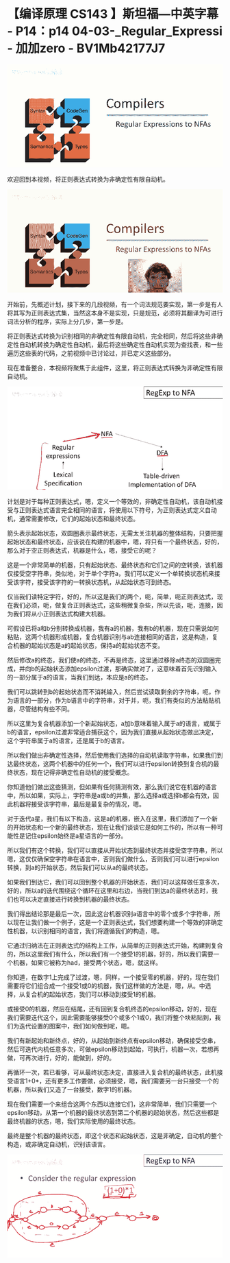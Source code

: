# 【编译原理 CS143 】斯坦福—中英字幕 - P14：p14 04-03-_Regular_Expressi - 加加zero - BV1Mb42177J7

![](img/ba67bc846eeb02eeb22f2de31f86fe20_0.png)

欢迎回到本视频，将正则表达式转换为非确定性有限自动机。

![](img/ba67bc846eeb02eeb22f2de31f86fe20_2.png)

开始前，先概述计划，接下来的几段视频，有一个词法规范要实现，第一步是有人将其写为正则表达式集，当然这本身不是实现，只是规范，必须将其翻译为可进行词法分析的程序，实际上分几步，第一步是。

将正则表达式转换为识别相同的非确定性有限自动机，完全相同，然后将这些非确定性自动机转换为确定性自动机，最后将这些确定性自动机实现为查找表，和一些遍历这些表的代码，之前视频中已讨论过，并已定义这些部分。

现在准备整合，本视频将聚焦于此组件，这里，将正则表达式转换为非确定性有限自动机。

![](img/ba67bc846eeb02eeb22f2de31f86fe20_4.png)

计划是对于每种正则表达式，嗯，定义一个等效的，非确定性自动机，该自动机接受与正则表达式语言完全相同的语言，将使用以下符号，为正则表达式定义自动机，通常需要修改，它们的起始状态和最终状态。

箭头表示起始状态，双圆圈表示最终状态，无需太关注机器的整体结构，只要把握起始状态和最终状态，应该说在构建的机器中，嗯，将只有一个最终状态，好的，那么对于空正则表达式，机器是什么，嗯，接受它的呢？

这是一个非常简单的机器，只有起始状态、最终状态和它们之间的空转换，该机器仅接受空字符串，类似地，对于单个字符a，我们可以定义一个单转换状态机来接受该字符，接受该字符的一转换状态机，从起始状态可到终态。

仅当我们读特定字符，好的，所以这是我们的两个，呃，简单，呃正则表达式，现在我们必须，呃，做复合正则表达式，这些稍微复杂些，所以先谈，呃，连接，因为我们将从小正则表达式构建大机器。

可假设已将a和b分别转换成机器，我有a的机器，我有b的机器，现在只需说如何粘贴，这两个机器形成机器，复合机器识别与ab连接相同的语言，这是构造，复合机器的起始状态是a的起始状态，保持a的起始状态不变。

然后修改a的终态，我们使a的终态，不再是终态，这里通过移除a终态的双圆圈完成，并向b的起始状态添加epsilon过渡，那确实做对了，这意味着首先识别输入的一部分属于a的语言，当我们到达，本应是a的终态。

我们可以跳转到b的起始状态而不消耗输入，然后尝试读取剩余的字符串，呃，作为语言的一部分，作为b语言中的字符串，对于并，呃，我们有类似的方法粘贴机器，尽管结构有些不同。

所以这里为复合机器添加一个新起始状态，a加b意味着输入属于a的语言，或属于b的语言，epsilon过渡非常适合捕获这个，因为我们直接从起始状态做出决定，这个字符串属于a的语言，还是属于b的语言。

所以我们做出非确定性选择，然后使用我们选择的自动机读取字符串，如果我们到达最终状态，这两个机器中的任何一个，我们可以进行epsilon转换到复合机的最终状态，现在记得非确定性自动机的接受概念。

你知道他们做出这些猜测，但如果有任何猜测有效，那么我们说它在机器的语言中，所以如果，实际上，字符串是a或b的并集，那么选择a或选择b都会有效，因此机器将接受该字符串，最后是最复杂的情况，嗯。

对于迭代a星，我们有以下构造，这是a的机器，嵌入在这里，我们添加了一个新的开始状态和一个新的最终状态，现在让我们谈谈它是如何工作的，所以有一种可能性是记住epsilon始终是a星语言的一部分。

所以我们有这个转换，我们可以直接从开始状态到最终状态并接受空字符串，所以嗯，这仅仅确保空字符串在语言中，否则我们做什么，否则我们可以进行epsilon转换，到a的开始状态，然后我们可以从a的最终状态。

如果我们到达它，我们可以回到整个机器的开始状态，我们可以这样做任意多次，好的，所以a的迭代围绕这个循环在这里和右边，当我们到达a的最终状态时，我们也可以决定直接进行转换到机器的最终状态。

我们得出结论那是最后一次，因此这台机器识别a语言中的零个或多个字符串，所以现在让我们做一个例子，这是一个正则表达式，我们想要构建一个等效的非确定性机器，以识别相同的语言，我们将遵循我们的构造，嗯。

它通过归纳法在正则表达式的结构上工作，从简单的正则表达式开始，构建到复合的，所以这里我们有什么，所以我们有一个接受1的机器，好的，所以我们需要一个机器，如果它被称为had，接受两个状态，嗯，就这样。

你知道，在数字1上完成了过渡，嗯，同样，一个接受零的机器，好的，现在我们需要将它们组合成一个接受1或0的机器，我们这样做的方法是，嗯，从。中选择，从复合机的起始状态，我们可以移动到接受1的机器。

或接受0的机器，然后在结尾，还有回到复合机终态的epsilon移动，好的，现在我们需要迭代这个，因此需要能够接受0个或多个1或0，我们将整个块粘贴到，我们为迭代设置的图案中，我们如何做到呢，嗯。

我们有新起始和新终点，好的，从起始到新终点有epsilon移动，确保接受空串，然后可迭代内机任意多次，可做epsilon移动到起始，可执行，机器一次，若想再做，可再次进行，好的，能做到，好的。

再循环一次，若已看够，可从最终状态决定，直接进入复合机的最终状态，此机接受语言1+0*，还有更多工作要做，必须接受，嗯，我们需要另一台只接受一个的机器，所以我们又造了一台接受，数字1的机器。

现在我们需要一个来组合这两个东西以连接它们，这非常简单，我们只需要一个epsilon移动，从第一个机器的最终状态到第二个机器的起始状态，然后这些都是最终机器的状态，嗯，我们实际使用的最终状态。

最终是整个机器的最终状态，即这个状态和起始状态，这是非确定，自动机的整个构造，或非确定自动机，识别该语言。



![](img/ba67bc846eeb02eeb22f2de31f86fe20_6.png)